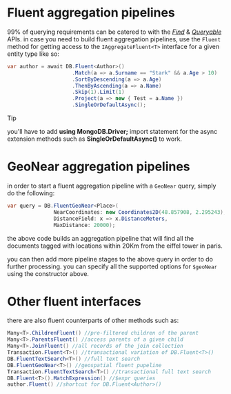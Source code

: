 # Fluent aggregation pipelines
99% of querying requirements can be catered to with the [_Find_](Queries-Find.md) & [_Queryable_](Queries-Linq.md) APIs. in case you need to build fluent aggregation pipelines, use the `Fluent` method for getting access to the `IAggregateFluent<T>` interface for a given entity type like so:
```csharp
var author = await DB.Fluent<Author>()
                     .Match(a => a.Surname == "Stark" && a.Age > 10)
                     .SortByDescending(a => a.Age)
                     .ThenByAscending(a => a.Name)
                     .Skip(1).Limit(1)
                     .Project(a => new { Test = a.Name })
                     .SingleOrDefaultAsync();
```
> [!tip]
> you'll have to add **using MongoDB.Driver;** import statement for the async extension methods such as **SingleOrDefaultAsync()** to work.

# GeoNear aggregation pipelines
in order to start a fluent aggregation pipeline with a `GeoNear` query, simply do the following:
```csharp
var query = DB.FluentGeoNear<Place>(
               NearCoordinates: new Coordinates2D(48.857908, 2.295243),
               DistanceField: x => x.DistanceMeters,
               MaxDistance: 20000);
```
the above code builds an aggregation pipeline that will find all the documents tagged with locations within 20Km from the eiffel tower in paris. 

you can then add more pipeline stages to the above query in order to do further processing. you can specify all the supported options for `$geoNear` using the constructor above.

# Other fluent interfaces
there are also fluent counterparts of other methods such as:
```csharp
Many<T>.ChildrenFluent() //pre-filtered children of the parent
Many<T>.ParentsFluent() //access parents of a given child
Many<T>.JoinFluent() //all records of the join collection
Transaction.Fluent<T>() //transactional variation of DB.Fluent<T>()
DB.FluentTextSearch<T>() //full text search
DB.FluentGeoNear<T>() //geospatial fluent pupeline
Transaction.FluentTextSearch<T>() //transactional full text search
DB.Fluent<T>().MatchExpression() //$expr queries
author.Fluent() //shortcut for DB.Fluent<Author>()
```
